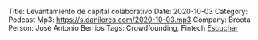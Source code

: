 Title: Levantamiento de capital colaborativo
Date: 2020-10-03
Category: Podcast
Mp3: https://s.danilorca.com/2020-10-03.mp3
Company: Broota
Person: José Antonio Berrios
Tags: Crowdfounding, Fintech
<a href="https://s.danilorca.com/2020-10-03.mp3" type="audio/mpeg">
Escuchar
</a>
